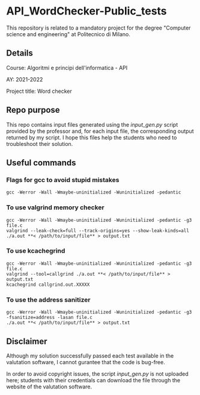 # API_WordChecker-Public_tests
This repository is related to a mandatory project for the degree "Computer science and engineering" at Politecnico di Milano.

## Details
Course: Algoritmi e principi dell'informatica - API

AY: 2021-2022

Project title: Word checker

## Repo purpose
This repo contains input files generated using the _input_gen.py_ script provided by the professor and, for each input file, the corresponding output returned by my script.
I hope this files help the students who need to troubleshoot their solution.

## Useful commands
### Flags for gcc to avoid stupid mistakes
```
gcc -Werror -Wall -Wmaybe-uninitialized -Wuninitialized -pedantic 
```
### To use valgrind memory checker
```
gcc -Werror -Wall -Wmaybe-uninitialized -Wuninitialized -pedantic -g3 file.c
valgrind --leak-check=full --track-origins=yes --show-leak-kinds=all ./a.out **< /path/to/input/file** > output.txt
```

### To use kcachegrind
```
gcc -Werror -Wall -Wmaybe-uninitialized -Wuninitialized -pedantic -g3 file.c
valgrind --tool=callgrind ./a.out **< /path/to/input/file** > output.txt
kcachegrind callgrind.out.XXXXX
```

### To use the address sanitizer
```
gcc -Werror -Wall -Wmaybe-uninitialized -Wuninitialized -pedantic -g3 -fsanitize=address -lasan file.c
./a.out **< /path/to/input/file** > output.txt
```

## Disclaimer
Although my solution successfully passed each test available in the valutation software, I cannot gurantee that the code is bug-free.

In order to avoid copyright issues, the script _input_gen.py_ is not uploaded here; students with their credentials can download the file through the website of the valutation software.
